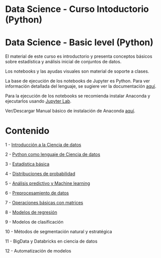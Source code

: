 # Data Science - Curso Intoductorio (Python)
# Data Science - Basic level (Python)

El material de este curso es introductorio y presenta conceptos básicos sobre estadística y análisis inicial de conjuntos de datos.

Los notebooks y las ayudas visuales son material de soporte a clases.

La base de ejecución de los notebooks de Jupyter es Python. Para ver información detallada del lenguaje, se sugiere ver la documentación [aquí](http://ipython.org/documentation.html).

Para la ejecución de los notebooks se recomienda instalar Anaconda y ejecutarlos usando [Jupyter Lab](https://jupyterlab.readthedocs.io/en/stable/getting_started/installation.html).

Ver/Descargar Manual básico de instalación de Anaconda [aquí](https://github.com/jnserna/DS_Basic/blob/main/Intro/Clase_1_B_Descargar%20Anaconda%20%2B%20Python%20ini.pptx).

# Contenido

1 - [Introducción a la Ciencia de datos](https://github.com/jnserna/DS_Basic/tree/main/Intro)

2 - [Python como lenguaje de Ciencia de datos](https://github.com/jnserna/DS_Basic/tree/main/Python%20en%20DS%20%2B%20Numpy)

3 - [Estadística básica](https://github.com/jnserna/DS_Basic/tree/main/Estad%C3%ADstica%20b%C3%A1sica)

4 - [Distribuciones de probabilidad](https://github.com/jnserna/DS_Basic/tree/main/Distribuciones%20de%20probabilidad)

5 - [Análisis predictivo y Machine learning](https://github.com/jnserna/DS_Basic/tree/main/An%C3%A1lisis%20predictivo%20y%20ML)

6 - [Preprocesamiento de datos](https://github.com/jnserna/DS_Basic/tree/main/Preprocesamiento%20de%20datos)

7 - [Operaciones básicas con matrices](https://github.com/jnserna/DS_Basic/tree/main/Operaciones%20b%C3%A1sicas%20con%20matrices)

8 - [Modelos de regresión](https://github.com/jnserna/DS_Basic/tree/main/Modelos%20de%20regresi%C3%B3n)

9 - Modelos de clasificación

10 - Métodos de segmentación natural y estratégica

11 - BigData y Databricks en ciencia de datos

12 - Automatización de modelos

